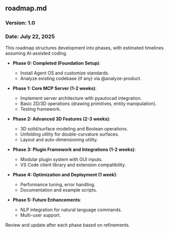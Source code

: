 ## roadmap.md

### Version: 1.0
### Date: July 22, 2025

This roadmap structures development into phases, with estimated timelines assuming AI-assisted coding.

- **Phase 0: Completed (Foundation Setup)**:
  - Install Agent OS and customize standards.
  - Analyze existing codebase (if any) via @analyze-product.

- **Phase 1: Core MCP Server (1-2 weeks)**:
  - Implement server architecture with pyautocad integration.
  - Basic 2D/3D operations (drawing primitives, entity manipulation).
  - Testing framework.

- **Phase 2: Advanced 3D Features (2-3 weeks)**:
  - 3D solid/surface modeling and Boolean operations.
  - Unfolding utility for double-curvature surfaces.
  - Layout and auto-dimensioning utility.

- **Phase 3: Plugin Framework and Integrations (1-2 weeks)**:
  - Modular plugin system with GUI inputs.
  - VS Code client library and extension compatibility.

- **Phase 4: Optimization and Deployment (1 week)**:
  - Performance tuning, error handling.
  - Documentation and example scripts.

- **Phase 5: Future Enhancements**:
  - NLP integration for natural language commands.
  - Multi-user support.

Review and update after each phase based on refinements.